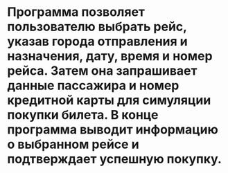 # Программа позволяет пользователю выбрать рейс, указав города отправления и назначения, дату, время и номер рейса. Затем она запрашивает данные пассажира и номер кредитной карты для симуляции покупки билета. В конце программа выводит информацию о выбранном рейсе и подтверждает успешную покупку.
